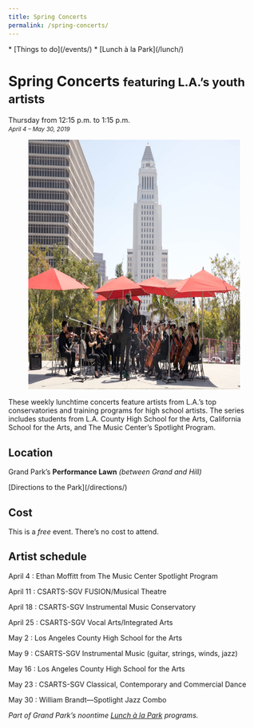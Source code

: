 ```yaml
---
title: Spring Concerts
permalink: /spring-concerts/
---
```


<nav markdown="1">
* [Things to do](/events/)
* [Lunch à la Park](/lunch/)
</nav>

Spring Concerts <small>featuring L.A.’s youth artists</small>
==============================================================

Thursday from <time datetime="12:15">12:15 p.m.</time> to <time datetime="13:15">1:15 p.m.</time><br />
_<small>April 4 – May 30, 2019</small>_

<figure>
  <img src="/uploads/programs/spring-concerts.jpg" alt="Spring Concerts" height="500" />
</figure>

These weekly lunchtime concerts feature artists from L.A.’s top conservatories and training programs for high school artists. The series includes students from L.A. County High School for the Arts, California School for the Arts, and The Music Center’s Spotlight Program.

## Location

Grand Park’s **Performance Lawn** _(between Grand and Hill)_

<p class="action" markdown="1">
[Directions to the Park](/directions/)
</p>

## Cost

This is a _free_ event. There’s no cost to attend.

## Artist schedule

April 4
: Ethan Moffitt from The Music Center Spotlight Program  

April 11
: CSARTS-SGV FUSION/Musical Theatre  

April 18
: CSARTS-SGV Instrumental Music Conservatory  

April 25
: CSARTS-SGV Vocal Arts/Integrated Arts  

May 2
: Los Angeles County High School for the Arts  

May 9
: CSARTS-SGV Instrumental Music (guitar, strings, winds, jazz)  

May 16
: Los Angeles County High School for the Arts  

May 23
: CSARTS-SGV Classical, Contemporary and Commercial Dance  

May 30
: William Brandt—Spotlight Jazz Combo

_Part of Grand Park’s noontime [Lunch à la Park](/lunch/) programs._

